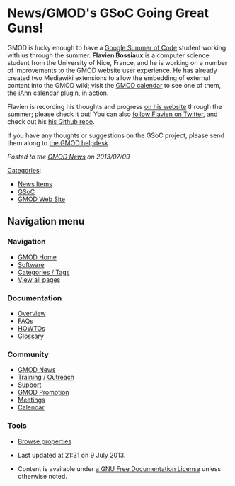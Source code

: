 



<span id="top"></span>




# <span dir="auto">News/GMOD's GSoC Going Great Guns!</span>









GMOD is lucky enough to have a
<a href="http://www.google-melange.com/" class="external text"
rel="nofollow">Google Summer of Code</a> student working with us through
the summer. **Flavien Bossiaux** is a computer science student from the
University of Nice, France, and he is working on a number of
improvements to the GMOD website user experience. He has already created
two Mediawiki extensions to allow the embedding of external content into
the GMOD wiki; visit the [GMOD calendar](../Calendar "Calendar") to see
one of them, the
<a href="http://iann.pro" class="external text" rel="nofollow">iAnn</a>
calendar plugin, in action.

Flavien is recording his thoughts and progress
<a href="http://gmod.org/bflavien" class="external text"
rel="nofollow">on his website</a> through the summer; please check it
out! You can also
<a href="https://twitter.com/BFl4vien" class="external text"
rel="nofollow">follow Flavien on Twitter</a>, and check out his
<a href="https://github.com/BFlavien" class="external text"
rel="nofollow">his Github repo</a>.

If you have any thoughts or suggestions on the GSoC project, please send
them along to
<a href="mailto:help@gmod.org" class="external text" rel="nofollow">the
GMOD helpdesk</a>.

  



*Posted to the [GMOD News](../GMOD_News "GMOD News") on 2013/07/09*






[Categories](../Special%3ACategories "Special%3ACategories"):

- [News Items](../Category%3ANews_Items "Category%3ANews Items")
- [GSoC](../Category%3AGSoC "Category%3AGSoC")
- [GMOD Web Site](../Category%3AGMOD_Web_Site "Category%3AGMOD Web Site")






## Navigation menu







<a href="../Main_Page"
style="background-image: url(../../images/GMOD-cogs.png);"
title="Visit the main page"></a>


### Navigation



- <span id="n-GMOD-Home">[GMOD Home](../Main_Page)</span>
- <span id="n-Software">[Software](../GMOD_Components)</span>
- <span id="n-Categories-.2F-Tags">[Categories /
  Tags](../Categories)</span>
- <span id="n-View-all-pages">[View all
  pages](../Special:AllPages)</span>




### Documentation



- <span id="n-Overview">[Overview](../Overview)</span>
- <span id="n-FAQs">[FAQs](../Category%3AFAQ)</span>
- <span id="n-HOWTOs">[HOWTOs](../Category%3AHOWTO)</span>
- <span id="n-Glossary">[Glossary](../Glossary)</span>




### Community



- <span id="n-GMOD-News">[GMOD News](../GMOD_News)</span>
- <span id="n-Training-.2F-Outreach">[Training /
  Outreach](../Training_and_Outreach)</span>
- <span id="n-Support">[Support](../Support)</span>
- <span id="n-GMOD-Promotion">[GMOD Promotion](../GMOD_Promotion)</span>
- <span id="n-Meetings">[Meetings](../Meetings)</span>
- <span id="n-Calendar">[Calendar](../Calendar)</span>




### Tools

- <span id="t-smwbrowselink"><a href="../Special%3ABrowse/News-2FGMOD&#39;s_GSoC_Going_Great_Guns!"
  rel="smw-browse">Browse properties</a></span>



- <span id="footer-info-lastmod">Last updated at 21:31 on 9 July
  2013.</span>
<!-- - <span id="footer-info-viewcount">13,598 page views.</span> -->
- <span id="footer-info-copyright">Content is available under
  <a href="http://www.gnu.org/licenses/fdl-1.3.html" class="external"
  rel="nofollow">a GNU Free Documentation License</a> unless otherwise
  noted.</span>

<!-- -->



<!-- -->





